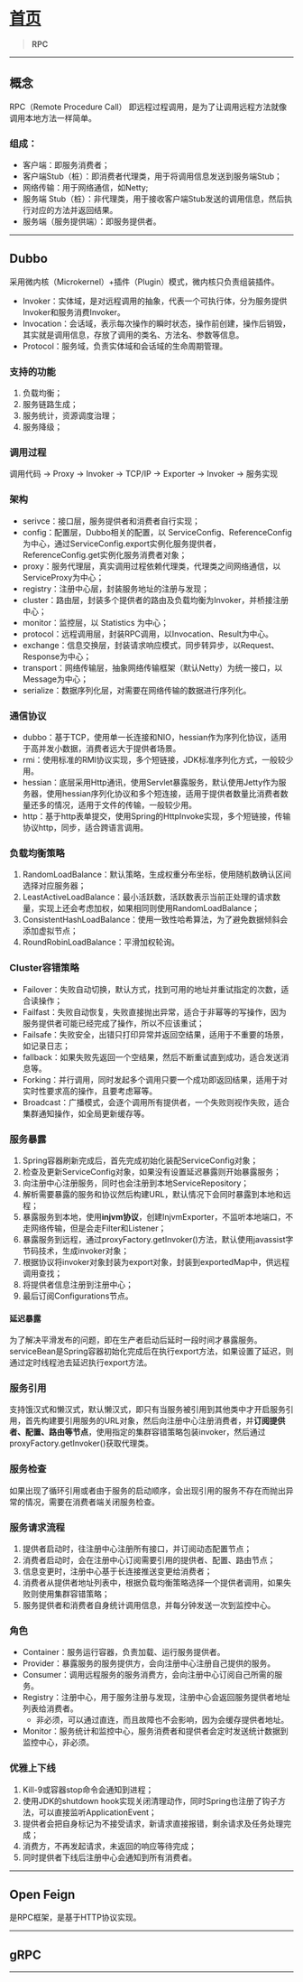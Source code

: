 # [首页](/blog/)

> **RPC**

***

## 概念

RPC（Remote Procedure Call） 即远程过程调用，是为了让调用远程方法就像调用本地方法一样简单。

### 组成：
- 客户端：即服务消费者；
- 客户端Stub（桩）：即消费者代理类，用于将调用信息发送到服务端Stub；
- 网络传输：用于网络通信，如Netty;
- 服务端 Stub（桩）：非代理类，用于接收客户端Stub发送的调用信息，然后执行对应的方法并返回结果。
- 服务端（服务提供端）：即服务提供者。

***

## Dubbo

采用微内核（Microkernel）+插件（Plugin）模式，微内核只负责组装插件。

- Invoker：实体域，是对远程调用的抽象，代表一个可执行体，分为服务提供Invoker和服务消费Invoker。
- Invocation：会话域，表示每次操作的瞬时状态，操作前创建，操作后销毁，其实就是调用信息，存放了调用的类名、方法名、参数等信息。
- Protocol：服务域，负责实体域和会话域的生命周期管理。

### 支持的功能

1. 负载均衡；
2. 服务链路生成；
3. 服务统计，资源调度治理；
4. 服务降级；

### **调用过程**

调用代码 -> Proxy -> Invoker -> TCP/IP -> Exporter -> Invoker -> 服务实现

### 架构

- serivce：接口层，服务提供者和消费者自行实现；
- config：配置层，Dubbo相关的配置，以 ServiceConfig、ReferenceConfig为中心，通过ServiceConfig.export实例化服务提供者，ReferenceConfig.get实例化服务消费者对象；
- proxy：服务代理层，真实调用过程依赖代理类，代理类之间网络通信，以 ServiceProxy为中心；
- registry：注册中心层，封装服务地址的注册与发现；
- cluster：路由层，封装多个提供者的路由及负载均衡为Invoker，并桥接注册中心；
- monitor：监控层，以 Statistics 为中心；
- protocol：远程调用层，封装RPC调用，以Invocation、Result为中心。
- exchange：信息交换层，封装请求响应模式，同步转异步，以Request、Response为中心；
- transport：网络传输层，抽象网络传输框架（默认Netty）为统一接口，以Message为中心；
- serialize：数据序列化层，对需要在网络传输的数据进行序列化。

### 通信协议

- dubbo：基于TCP，使用单一长连接和NIO，hessian作为序列化协议，适用于高并发小数据，消费者远大于提供者场景。
- rmi：使用标准的RMI协议实现，多个短链接，JDK标准序列化方式，一般较少用。
- hessian：底层采用Http通讯，使用Servlet暴露服务，默认使用Jetty作为服务器，使用hessian序列化协议和多个短连接，适用于提供者数量比消费者数量还多的情况，适用于文件的传输，一般较少用。
- http：基于http表单提交，使用Spring的HttpInvoke实现，多个短链接，传输协议http，同步，适合跨语言调用。
  
### 负载均衡策略

1. RandomLoadBalance：默认策略，生成权重分布坐标，使用随机数确认区间选择对应服务器；
2. LeastActiveLoadBalance：最小活跃数，活跃数表示当前正处理的请求数量，实现上还会考虑加权，如果相同则使用RandomLoadBalance；
3. ConsistentHashLoadBalance：使用一致性哈希算法，为了避免数据倾斜会添加虚拟节点；
4. RoundRobinLoadBalance：平滑加权轮询。

### Cluster容错策略

- Failover：失败自动切换，默认方式，找到可用的地址并重试指定的次数，适合读操作；
- Failfast：失败自动恢复，失败直接抛出异常，适合于非幂等的写操作，因为服务提供者可能已经完成了操作，所以不应该重试；
- Failsafe：失败安全，出错只打印异常并返回空结果，适用于不重要的场景，如记录日志；
- fallback：如果失败先返回一个空结果，然后不断重试直到成功，适合发送消息等。
- Forking：并行调用，同时发起多个调用只要一个成功即返回结果，适用于对实时性要求高的操作，且要考虑幂等。
- Broadcast：广播模式，会逐个调用所有提供者，一个失败则视作失败，适合集群通知操作，如全局更新缓存等。

### 服务暴露
1. Spring容器刷新完成后，首先完成初始化装配ServiceConfig对象；
2. 检查及更新ServiceConfig对象，如果没有设置延迟暴露则开始暴露服务；
3. 向注册中心注册服务，同时也会注册到本地ServiceRepository；
4. 解析需要暴露的服务和协议然后构建URL，默认情况下会同时暴露到本地和远程；
5. 暴露服务到本地，使用**injvm协议**，创建InjvmExporter，不监听本地端口，不走网络传输，但是会走Filter和Listener；
6. 暴露服务到远程，通过proxyFactory.getInvoker()方法，默认使用javassist字节码技术，生成invoker对象；
7. 根据协议将invoker对象封装为export对象，封装到exportedMap中，供远程调用查找；
8. 将提供者信息注册到注册中心；
9. 最后订阅Configurations节点。

#### 延迟暴露

为了解决平滑发布的问题，即在生产者启动后延时一段时间才暴露服务。serviceBean是Spring容器初始化完成后在执行export方法，如果设置了延迟，则通过定时线程池去延迟执行export方法。

### 服务引用
支持饿汉式和懒汉式，默认懒汉式，即只有当服务被引用到其他类中才开启服务引用，首先构建要引用服务的URL对象，然后向注册中心注册消费者，并**订阅提供者、配置、路由等节点**，使用指定的集群容错策略包装invoker，然后通过proxyFactory.getInvoker()获取代理类。

### 服务检查

如果出现了循环引用或者由于服务的启动顺序，会出现引用的服务不存在而抛出异常的情况，需要在消费者端关闭服务检查。

### 服务请求流程

1. 提供者启动时，往注册中心注册所有接口，并订阅动态配置节点；
2. 消费者启动时，会在注册中心订阅需要引用的提供者、配置、路由节点；
3. 信息变更时，注册中心基于长连接推送变更给消费者；
4. 消费者从提供者地址列表中，根据负载均衡策略选择一个提供者调用，如果失败则使用集群容错策略；
5. 服务提供者和消费者自身统计调用信息，并每分钟发送一次到监控中心。

### 角色
- Container：服务运行容器，负责加载、运行服务提供者。
- Provider：暴露服务的服务提供方，会向注册中心注册自己提供的服务。
- Consumer：调用远程服务的服务消费方，会向注册中心订阅自己所需的服务。
- Registry：注册中心，用于服务注册与发现，注册中心会返回服务提供者地址列表给消费者。
  - 非必须，可以通过直连，而且故障也不会影响，因为会缓存提供者地址。
- Monitor：服务统计和监控中心，服务消费者和提供者会定时发送统计数据到监控中心，非必须。

### 优雅上下线

1. Kill-9或容器stop命令会通知到进程；
2. 使用JDK的shutdown hook实现关闭清理动作，同时Spring也注册了钩子方法，可以直接监听ApplicationEvent；
3. 提供者会把自身标记为不接受请求，新请求直接报错，剩余请求及任务处理完成；
4. 消费方，不再发起请求，未返回的响应等待完成；
5. 同时提供者下线后注册中心会通知到所有消费者。

***

## Open Feign

是RPC框架，是基于HTTP协议实现。

***

## gRPC

***